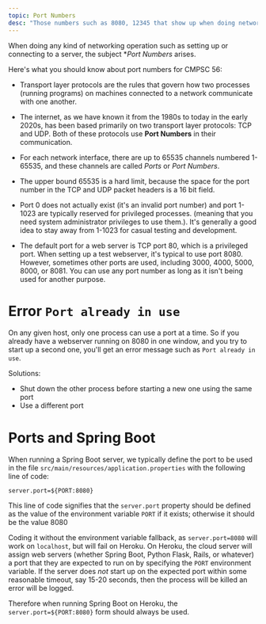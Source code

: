 ```yaml
---
topic: Port Numbers
desc: "Those numbers such as 8080, 12345 that show up when doing networking things"
---
```


When doing any kind of networking operation such as setting up or connecting to a server, the subject **Port Numbers* arises.

Here's what you should know about port numbers for CMPSC 56:

* Transport layer protocols are the rules that govern how two processes (running programs) on machines connected to a network 
  communicate with one another.

* The internet, as we have known it from the 1980s to today in the early 2020s, has been based primarily on two transport layer protocols: 
  TCP and UDP.  Both of these protocols use **Port Numbers** in their communication.
  
* For each network interface, there are up to 65535 channels numbered 1-65535, and these channels are called *Ports* or *Port Numbers*.  

* The upper bound  65535 is a hard limit, because the space for the port number in the TCP and UDP packet headers is a 16 bit field.

* Port 0 does not actually exist (it's an invalid port number) and port 1-1023 are typically reserved for privileged processes.
  (meaning that you need system administrator privileges to use them.).   It's generally a good idea to stay away from 1-1023 for
  casual testing and development.
  
* The default port for a web server is TCP port 80, which is a privileged port.  When setting up a test webserver, it's typical
  to use port 8080.  However, sometimes other ports are used, including 3000, 4000, 5000, 8000, or 8081.    You can use any port number
  as long as it isn't being used for another purpose.
  
# Error `Port already in use`  
  
On any given host, only one process can use a port at a time.  So if you already have a webserver running on 8080 in one window, and
you try to start up a second one, you'll get an error message such as `Port already in use`.  

Solutions:
* Shut down the other process before starting a new one using the same port
* Use a different port

# Ports and Spring Boot

When running a Spring Boot server, we typically define the port to be used in the file `src/main/resources/application.properties` with the following
line of code:

```
server.port=${PORT:8080}
```

This line of code signifies that the `server.port` property should be defined as the value of the environment variable `PORT` if it exists; otherwise
it should be the value 8080

Coding it without the environment variable fallback, as `server.port=8080` will work on `localhost`, but will fail on Heroku.  On Heroku, the 
cloud server will assign web servers (whether Spring Boot, Python Flask, Rails, or whatever) a port that they are expected to run on by
specifying the `PORT` environment variable.  If the server does *not* start up on the expected port within some reasonable timeout, say 15-20 seconds,
then the process will be killed an error will be logged.

Therefore when running Spring Boot on Heroku, the `server.port=${PORT:8080}` form should always be used.

